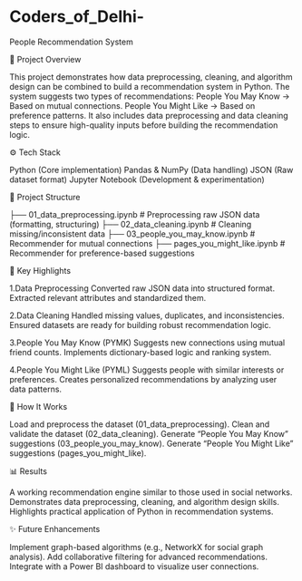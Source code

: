 # Coders_of_Delhi-
People Recommendation System

📌 Project Overview

This project demonstrates how data preprocessing, cleaning, and algorithm design can be combined to build a recommendation system in Python. The system suggests two types of recommendations:
People You May Know → Based on mutual connections.
People You Might Like → Based on preference patterns.
It also includes data preprocessing and data cleaning steps to ensure high-quality inputs before building the recommendation logic.

⚙️ Tech Stack

Python (Core implementation)
Pandas & NumPy (Data handling)
JSON (Raw dataset format)
Jupyter Notebook (Development & experimentation)

📂 Project Structure

├── 01_data_preprocessing.ipynb   # Preprocessing raw JSON data (formatting, structuring)
├── 02_data_cleaning.ipynb        # Cleaning missing/inconsistent data
├── 03_people_you_may_know.ipynb  # Recommender for mutual connections
├── pages_you_might_like.ipynb    # Recommender for preference-based suggestions

🔑 Key Highlights

1.Data Preprocessing
Converted raw JSON data into structured format.
Extracted relevant attributes and standardized them.

2.Data Cleaning
Handled missing values, duplicates, and inconsistencies.
Ensured datasets are ready for building robust recommendation logic.

3.People You May Know (PYMK)
Suggests new connections using mutual friend counts.
Implements dictionary-based logic and ranking system.

4.People You Might Like (PYML)
Suggests people with similar interests or preferences.
Creates personalized recommendations by analyzing user data patterns.

🚀 How It Works

Load and preprocess the dataset (01_data_preprocessing).
Clean and validate the dataset (02_data_cleaning).
Generate “People You May Know” suggestions (03_people_you_may_know).
Generate “People You Might Like” suggestions (pages_you_might_like).

📊 Results

A working recommendation engine similar to those used in social networks.
Demonstrates data preprocessing, cleaning, and algorithm design skills.
Highlights practical application of Python in recommendation systems.

✨ Future Enhancements

Implement graph-based algorithms (e.g., NetworkX for social graph analysis).
Add collaborative filtering for advanced recommendations.
Integrate with a Power BI dashboard to visualize user connections.
